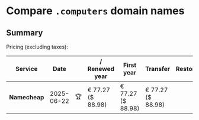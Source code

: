 # Compare `.computers` domain names

## Summary

Pricing (excluding taxes):

| Service | Date |  | / Renewed year | First year | Transfer | Restoration |
|--|--|--|--|--|--|--|
| **Namecheap** | 2025-06-22 | 🏆 | € 77.27<br>($ 88.98) | € 77.27<br>($ 88.98) | € 77.27<br>($ 88.98) |  |
